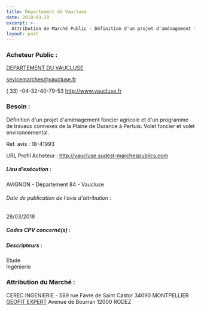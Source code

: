 ```yaml
---
title: Département de Vaucluse
date: 2018-03-28
excerpt: >-
  Attribution de Marché Public - Définition d'un projet d'aménagement foncier agricole et d'un programme de travaux connexes de la Plaine de Durance à Pertuis. Volet foncier et volet environnemental.
layout: post
---
```


### Acheteur Public : 
<a href="/acheteur-33/siren-228400016"> DEPARTEMENT DU VAUCLUSE</a><br/>



sevicemarches@vaucluse.fr

( 33) -04-32-40-79-53
http://www.vaucluse.fr
### Besoin :

Définition d'un projet d'aménagement foncier agricole et d'un programme de travaux connexes de la Plaine de Durance à Pertuis. Volet foncier et volet environnemental.

Ref. avis : 18-41993

URL Profil Acheteur : http://vaucluse.sudest-marchespublics.com

##### Lieu d'exécution :

AVIGNON - Département 84 - Vaucluse

###### Date de publication de l'avis d'attribution : 
28/03/2018

##### Codes CPV concerné(s) :

##### Descripteurs :
Etude <br/>
Ingénierie <br/>

### Attribution du Marché :
CEREC INGENIERIE - 589 rue Favre de Saint Castor 34090 MONTPELLIER <br/>
<a href="/entreprise-268/siren-785936592"> GEOFIT EXPERT</a>    Avenue de Bourran 12000 RODEZ <br/>
